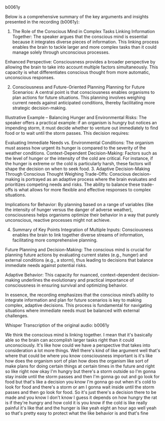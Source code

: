 b0061y

Below is a comprehensive summary of the key arguments and insights presented in the recording (b0061y):

1. The Role of the Conscious Mind in Complex Tasks
Linking Information Together:
The speaker argues that the conscious mind is essential because it integrates diverse pieces of information. This linking process enables the brain to tackle larger and more complex tasks than it could manage solely through unconscious processes.

Enhanced Perspective:
Consciousness provides a broader perspective by allowing the brain to take into account multiple factors simultaneously. This capacity is what differentiates conscious thought from more automatic, unconscious responses.

2. Consciousness and Future-Oriented Planning
Planning for Future Scenarios:
A central point is that consciousness enables organisms to plan actions for future situations. This planning involves weighing current needs against anticipated conditions, thereby facilitating more strategic decision-making.

Illustrative Example – Balancing Hunger and Environmental Risks:
The speaker offers a practical example: if an organism is hungry but notices an impending storm, it must decide whether to venture out immediately to find food or to wait until the storm passes. This decision requires:

Evaluating Immediate Needs vs. Environmental Conditions:
The organism must assess how urgent its hunger is compared to the severity of the weather conditions.
Context-Dependent Decision-Making:
Factors such as the level of hunger or the intensity of the cold are critical. For instance, if the hunger is extreme or the cold is particularly harsh, these factors will shape the decision on when to seek food.
3. Adaptive Decision-Making Through Conscious Thought
Weighing Trade-Offs:
Conscious decision-making is portrayed as an adaptive process where the brain evaluates and prioritizes competing needs and risks. The ability to balance these trade-offs is what allows for more flexible and effective responses to complex situations.

Implications for Behavior:
By planning based on a range of variables (like the intensity of hunger versus the danger of adverse weather), consciousness helps organisms optimize their behavior in a way that purely unconscious, reactive processes might not achieve.

4. Summary of Key Points
Integration of Multiple Inputs:
Consciousness enables the brain to link together diverse streams of information, facilitating more comprehensive planning.

Future Planning and Decision-Making:
The conscious mind is crucial for planning future actions by evaluating current states (e.g., hunger) and external conditions (e.g., a storm), thus leading to decisions that balance immediate needs against potential risks.

Adaptive Behavior:
This capacity for nuanced, context-dependent decision-making underlines the evolutionary and practical importance of consciousness in ensuring survival and optimizing behavior.

In essence, the recording emphasizes that the conscious mind’s ability to integrate information and plan for future scenarios is key to making complex, adaptive decisions. This process is fundamental for navigating situations where immediate needs must be balanced with external challenges.

Whisper Transcription of the original audio:
b0061y

We think the conscious mind is linking together. I mean that it's basically able
so the brain can accomplish larger tasks right than it could unconsciously. It's
like how could we have a perspective that takes into consideration a lot more
things. Well there's kind of like argument well that's where that could be
where you know consciousness important is it's like how does the organism sort of
plan how does the organism like sort of make plans for doing certain things at
certain times in the future and right so like right now okay I'm hungry but
there's a storm outside so I'm gonna stay inside until the storm passes and
then I'm gonna go out and go look for food but that's like a decision you know
I'm gonna go out when it's cold to look for food and there's a storm or am I
gonna wait inside until the storm passes and then go look for food. So it's just
there's a decision there to be made and you know I don't know I guess it
depends on how hungry the rat is if they're hungry and how cold it is you
know if the cold is like really painful it's like that
and the hunger is like yeah eight an hour ago well yeah so that's pretty easy to
protect what the like behavior is and that's fine